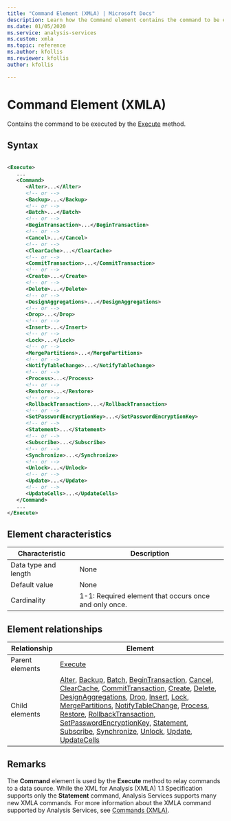 ```yaml
---
title: "Command Element (XMLA) | Microsoft Docs"
description: Learn how the Command element contains the command to be executed by the Execute method.
ms.date: 01/05/2020
ms.service: analysis-services
ms.custom: xmla
ms.topic: reference
ms.author: kfollis
ms.reviewer: kfollis
author: kfollis

---
```

# Command Element (XMLA)

  Contains the command to be executed by the [Execute](../xml-elements-methods-execute.md) method.  
  
## Syntax  
  
```xml  
  
<Execute>  
   ...  
   <Command>  
      <Alter>...</Alter>  
      <!-- or -->  
      <Backup>...</Backup>  
      <!-- or -->  
      <Batch>...</Batch>  
      <!-- or -->  
      <BeginTransaction>...</BeginTransaction>  
      <!-- or -->  
      <Cancel>...</Cancel>  
      <!-- or -->  
      <ClearCache>...</ClearCache>  
      <!-- or -->  
      <CommitTransaction>...</CommitTransaction>  
      <!-- or -->  
      <Create>...</Create>  
      <!-- or -->  
      <Delete>...</Delete>  
      <!-- or -->  
      <DesignAggregations>...</DesignAggregations>  
      <!-- or -->  
      <Drop>...</Drop>  
      <!-- or -->  
      <Insert>...</Insert>  
      <!-- or -->  
      <Lock>...</Lock>  
      <!-- or -->  
      <MergePartitions>...</MergePartitions>  
      <!-- or -->  
      <NotifyTableChange>...</NotifyTableChange>  
      <!-- or -->  
      <Process>...</Process>  
      <!-- or -->  
      <Restore>...</Restore>  
      <!-- or -->  
      <RollbackTransaction>...</RollbackTransaction>  
      <!-- or -->  
      <SetPasswordEncryptionKey>...</SetPasswordEncryptionKey>  
      <!-- or -->  
      <Statement>...</Statement>  
      <!-- or -->  
      <Subscribe>...</Subscribe>  
      <!-- or -->  
      <Synchronize>...</Synchronize>  
      <!-- or -->  
      <Unlock>...</Unlock>  
      <!-- or -->  
      <Update>...</Update>  
      <!-- or -->  
      <UpdateCells>...</UpdateCells>  
   </Command>  
   ...  
</Execute>  
```  
  
## Element characteristics  
  
|Characteristic|Description|  
|--------------------|-----------------|  
|Data type and length|None|  
|Default value|None|  
|Cardinality|1-1: Required element that occurs once and only once.|  
  
## Element relationships  
  
|Relationship|Element|  
|------------------|-------------|  
|Parent elements|[Execute](../xml-elements-methods-execute.md)|  
|Child elements|[Alter](../xml-elements-commands/alter-element-xmla.md), [Backup](../xml-elements-commands/backup-element-xmla.md), [Batch](../xml-elements-commands/batch-element-xmla.md), [BeginTransaction](../xml-elements-commands/begintransaction-element-xmla.md), [Cancel](../xml-elements-commands/cancel-element-xmla.md), [ClearCache](../xml-elements-commands/clearcache-element-xmla.md), [CommitTransaction](../xml-elements-commands/committransaction-element-xmla.md), [Create](../xml-elements-commands/create-element-xmla.md), [Delete](../xml-elements-commands/delete-element-xmla.md), [DesignAggregations](../xml-elements-commands/designaggregations-element-xmla.md), [Drop](../xml-elements-commands/drop-element-xmla.md), [Insert](../xml-elements-commands/insert-element-xmla.md), [Lock](../xml-elements-commands/lock-element-xmla.md), [MergePartitions](../xml-elements-commands/mergepartitions-element-xmla.md), [NotifyTableChange](../xml-elements-commands/notifytablechange-element-xmla.md), [Process](../xml-elements-commands/process-element-xmla.md), [Restore](../xml-elements-commands/restore-element-xmla.md), [RollbackTransaction](../xml-elements-commands/rollbacktransaction-element-xmla.md), [SetPasswordEncryptionKey](/previous-versions/sql/sql-server-2008-r2/ms187166(v=sql.105)), [Statement](../xml-elements-commands/statement-element-xmla.md), [Subscribe](../xml-elements-commands/subscribe-element-xmla.md), [Synchronize](../xml-elements-commands/synchronize-element-xmla.md), [Unlock](../xml-elements-commands/unlock-element-xmla.md), [Update](../xml-elements-commands/update-element-xmla.md), [UpdateCells](../xml-elements-commands/drop-element-xmla.md)|  
  
## Remarks  
 The **Command** element is used by the **Execute** method to relay commands to a data source. While the XML for Analysis (XMLA) 1.1 Specification supports only the **Statement** command, Analysis Services supports many new XMLA commands. For more information about the XMLA command supported by Analysis Services, see [Commands &#40;XMLA&#41;](../xml-elements-commands/xml-elements-commands.md).